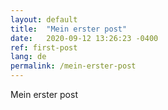 ```yaml
---
layout: default
title:  "Mein erster post"
date:   2020-09-12 13:26:23 -0400
ref: first-post
lang: de
permalink: /mein-erster-post
---
```


Mein erster post


